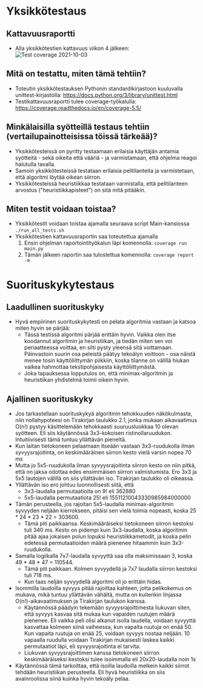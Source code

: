 # Yksikkötestaus

## Kattavuusraportti
* Alla yksikkötestien kattavuus viikon 4 jälkeen:
![Test coverage 2021-10-03](https://user-images.githubusercontent.com/62505549/135732255-d2082cbb-6181-4a42-856e-3941a2f6a16a.png)

## Mitä on testattu, miten tämä tehtiin?
* Toteutin yksikkötestauksen Pythonin standardikirjastoon kuuluvalla unittest-kirjastolla: https://docs.python.org/3/library/unittest.html
* Testikattavuusraportti tulee coverage-työkalulla: https://coverage.readthedocs.io/en/coverage-5.5/

## Minkälaisilla syötteillä testaus tehtiin (vertailupainotteisissa töissä tärkeää)?
* Yksikkötesteissä on pyritty testaamaan erilaisia käyttäjän antamia syötteitä - sekä oikeita että vääriä - ja varmistamaan, että ohjelma reagoi halutulla tavalla.
* Samoin yksikkötesteissä testataan erilaisia pelitilanteita ja varmistetaan, että algoritmi löytää oikean siirron.
* Yksikkötesteissä heuristiikkaa testataan varmistalla, että pelitilanteen arvostus ("heuristiikkapisteet") on sitä mitä pitääkin.

## Miten testit voidaan toistaa?
* Yksikkötestit voidaan toistaa ajamalla seuraava script Main-kansiossa `./run_all_tests.sh`
* Yksikkötestien kattavuusraportin saa toteutettua ajamalla
  1. Ensin ohjelman raportointityökalun läpi komennolla: `coverage run main.py`
  1. Tämän jälkeen raportin saa tulostettua komennolla: `coverage report -m`

# Suorituskykytestaus

## Laadullinen suorituskyky
* Hyvä empiirinen suorituskykytesti on pelata algoritmia vastaan ja katsoa miten hyvin se pärjää:
   * Tässä testissä algoritmi pärjää erittäin hyvin. Vaikka olen itse koodannut algoritmin ja heuristiikan, ja tiedän miten sen voi periaatteessa voittaa, en silti pysty yleensä sitä voittamaan. Päinvastoin suurin osa peleistä päätyy tekoälyn voittoon - osa näistä menee tosin käyttöliittymän piikkiin, koska tilanne on välillä hiukan vaikea hahmottaa tekstipohjaisesta käyttöliittymästä.
   * Joka tapauksessa lopputulos on, että minimax-algoritmin ja heuristiikan yhdistelmä toimii oikein hyvin.

## Ajallinen suorituskyky
* Jos tarkastellaan suorituskykyä algoritmin tehokkuuden näkökulmasta, niin nollahypoteesi on Tirakirjan taulukko 2.1, jonka mukaan aikavaatimus O(n!) pystyy käsittelemään tehokkaasti suuruusluokkaa 10 olevan syötteen. Eli siis käytännössä 3x3-kokoisen ristinollaruudukon. Intuitiivisesti tämä tuntuu yllättävän pieneltä.
 * Kun laitan tietokoneen pelaamaan itseään vastaan 3x3-ruudukolla ilman syvyysrajoitinta, on keskimääräinen siirron kesto vielä varsin nopea 70 ms 
 * Mutta jo 5x5-ruudukolla ilman syvyysrajoitinta siirron kesto on niin pitkä, että on jaksa odottaa edes ensimmäisen siirron valmistumista. Ero 3x3 ja 5x5 lautojen välillä on siis yllättävän iso. Tirakirjan taulukko oli oikeassa.
 * Yllättävän iso ero johtuu luonnollisesti siitä, että 
   * 3x3-laudalla permutaatioita on 9! eli 362880
   * 5x5-laudalla permutaatiota 25! eli 15511210043330985984000000
 * Tämän perusteella, jos rajoitan 5x5-laudalla minimax-algoritmin syvyyden neljään kierrokseen, pitäisi sen vielä toimia nopeasti, koska 25 * 24 * 23 * 22 = 303600.
   * Tämä piti paikkaansa. Keskimääräiseksi tietokoneen siirron kestoksi tuli 340 ms. Kesto on pidempi kuin 3x3-laudalla, koska algoritmin pitää ajaa jokaisen polun lopuksi heuristiikkametodit, ja koska pelin edetessä permutaatioiden määrä pienenee hitaammin kuin 3x3-ruudukolla.
 * Samalla logiikalla 7x7-laudalla syvyyttä saa olla maksimissaan 3, koska 49 * 48 * 47 = 110544.
   * Tämä piti paikkaan. Kolmen syvyydellä ja 7x7 laudalla siirron kestoksi tuli 718 ms.
   * Kun taas neljän syvyydellä algoritmi oli jo erittäin hidas.
 * Isommilla laudoilla syvyys pitää rajoittaa kahteen, jotta pelikokemus on mukava, mikä tuntuu yllättävän vähältä, mutta on kuitenkin linjassa O(n!)-aikavaatimuksen ja Tirakirjan taulukon kanssa.
   * Käytännössä päädyin tekemään syvyysrajoittimesta liukuvan siten, että syvyys kasvaa sitä mukaa kun vapaiden ruutujen määrä pienenee. Eli vaikka peli olisi alkanut isolla laudella, voidaan syvyyttä kasvattaa kolmeen siinä vaiheessa, kun vapaita ruutuja on enää 50. Kun vapaita ruutuja on enää 25, voidaan syvyys nostaa neljään. 10 vapaalla ruudulla voidaan Tirakirjan mukaisesti laskea kaikki permutaatiot läpi, eli syvyysrajoitinta ei tarvita.
   * Liukuvan syvyysrajoittimen kanssa tietokoneen siirron keskimääräiseksi kestoksi tulee isoimmalla eli 20x20-laudalla noin 1s 
 * Käytännössä tämä tarkoittaa, että isoilla laudoilla melkein kaikki siirrot tehdään heuristiikan perusteella. Eli hyvä heuristiikka on siis avainroolissa siinä kuinka hyvin tekoäly pelaa.
